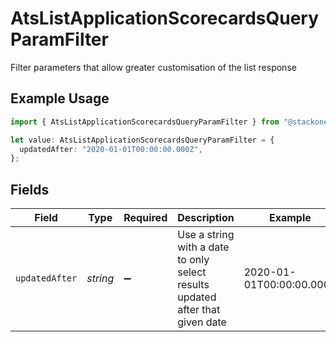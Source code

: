 # AtsListApplicationScorecardsQueryParamFilter

Filter parameters that allow greater customisation of the list response

## Example Usage

```typescript
import { AtsListApplicationScorecardsQueryParamFilter } from "@stackone/stackone-client-ts/sdk/models/operations";

let value: AtsListApplicationScorecardsQueryParamFilter = {
  updatedAfter: "2020-01-01T00:00:00.000Z",
};
```

## Fields

| Field                                                                         | Type                                                                          | Required                                                                      | Description                                                                   | Example                                                                       |
| ----------------------------------------------------------------------------- | ----------------------------------------------------------------------------- | ----------------------------------------------------------------------------- | ----------------------------------------------------------------------------- | ----------------------------------------------------------------------------- |
| `updatedAfter`                                                                | *string*                                                                      | :heavy_minus_sign:                                                            | Use a string with a date to only select results updated after that given date | 2020-01-01T00:00:00.000Z                                                      |